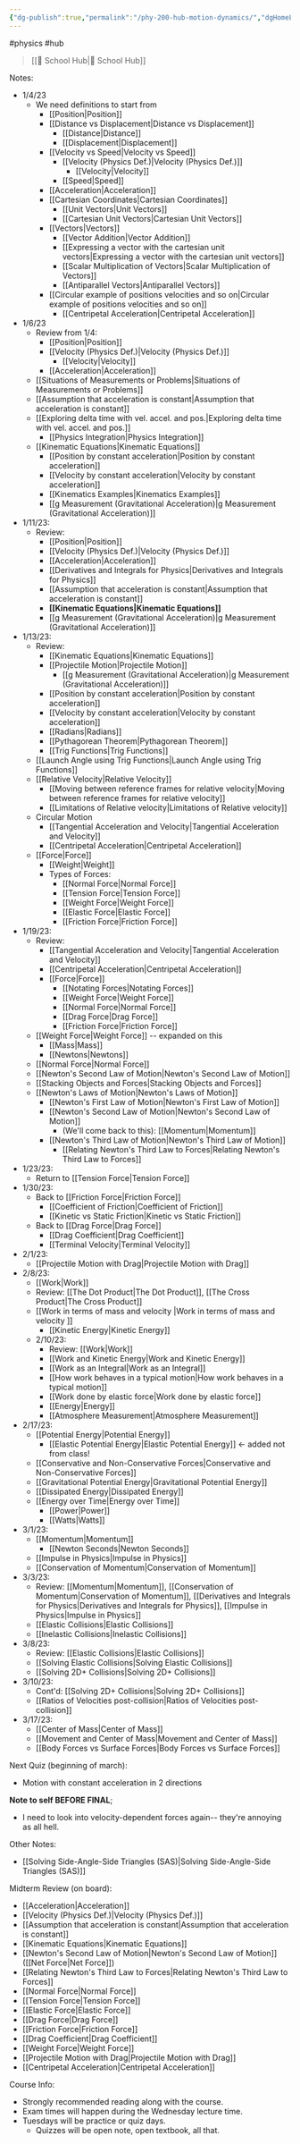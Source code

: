 ```yaml
---
{"dg-publish":true,"permalink":"/phy-200-hub-motion-dynamics/","dgHomeLink":true,"dgPassFrontmatter":false,"dgShowLocalGraph":true}
---
```


#physics #hub 
> [[🏫 School Hub|🏫 School Hub]]

Notes:
- 1/4/23
	- We need definitions to start from
		- [[Position|Position]]
		- [[Distance vs Displacement|Distance vs Displacement]]
			- [[Distance|Distance]]
			- [[Displacement|Displacement]]
		- [[Velocity vs Speed|Velocity vs Speed]]
			- [[Velocity (Physics Def.)|Velocity (Physics Def.)]]
				- [[Velocity|Velocity]]
			- [[Speed|Speed]]
		- [[Acceleration|Acceleration]]
		- [[Cartesian Coordinates|Cartesian Coordinates]]
			- [[Unit Vectors|Unit Vectors]]
			- [[Cartesian Unit Vectors|Cartesian Unit Vectors]]
		- [[Vectors|Vectors]]
			- [[Vector Addition|Vector Addition]]
			- [[Expressing a vector with the cartesian unit vectors|Expressing a vector with the cartesian unit vectors]]
			- [[Scalar Multiplication of Vectors|Scalar Multiplication of Vectors]]
			- [[Antiparallel Vectors|Antiparallel Vectors]]
		- [[Circular example of positions velocities and so on|Circular example of positions velocities and so on]]
			- [[Centripetal Acceleration|Centripetal Acceleration]]
- 1/6/23
	- Review from 1/4:
		- [[Position|Position]]
		- [[Velocity (Physics Def.)|Velocity (Physics Def.)]]
			- [[Velocity|Velocity]]
		- [[Acceleration|Acceleration]]
	- [[Situations of Measurements or Problems|Situations of Measurements or Problems]]
	- [[Assumption that acceleration is constant|Assumption that acceleration is constant]]
	- [[Exploring delta time with vel. accel. and pos.|Exploring delta time with vel. accel. and pos.]]
		- [[Physics Integration|Physics Integration]]
	- [[Kinematic Equations|Kinematic Equations]]
		- [[Position by constant acceleration|Position by constant acceleration]]
		- [[Velocity by constant acceleration|Velocity by constant acceleration]]
		- [[Kinematics Examples|Kinematics Examples]]
		- [[g Measurement (Gravitational Acceleration)|g Measurement (Gravitational Acceleration)]]
- 1/11/23:
	- Review:
		- [[Position|Position]]
		- [[Velocity (Physics Def.)|Velocity (Physics Def.)]]
		- [[Acceleration|Acceleration]]
		- [[Derivatives and Integrals for Physics|Derivatives and Integrals for Physics]]
		- [[Assumption that acceleration is constant|Assumption that acceleration is constant]]
		- **[[Kinematic Equations|Kinematic Equations]]**
		- [[g Measurement (Gravitational Acceleration)|g Measurement (Gravitational Acceleration)]]
- 1/13/23:
	- Review:
		- [[Kinematic Equations|Kinematic Equations]]
		- [[Projectile Motion|Projectile Motion]]
			- [[g Measurement (Gravitational Acceleration)|g Measurement (Gravitational Acceleration)]]
		- [[Position by constant acceleration|Position by constant acceleration]]
		- [[Velocity by constant acceleration|Velocity by constant acceleration]]
		- [[Radians|Radians]]
		- [[Pythagorean Theorem|Pythagorean Theorem]]
		- [[Trig Functions|Trig Functions]]
	- [[Launch Angle using Trig Functions|Launch Angle using Trig Functions]]
	- [[Relative Velocity|Relative Velocity]]
		- [[Moving between reference frames for relative velocity|Moving between reference frames for relative velocity]]
		- [[Limitations of Relative velocity|Limitations of Relative velocity]]
	- Circular Motion
		- [[Tangential Acceleration and Velocity|Tangential Acceleration and Velocity]]
		- [[Centripetal Acceleration|Centripetal Acceleration]]
	- [[Force|Force]]
		- [[Weight|Weight]]
		- Types of Forces:
			- [[Normal Force|Normal Force]]
			- [[Tension Force|Tension Force]]
			- [[Weight Force|Weight Force]]
			- [[Elastic Force|Elastic Force]]
			- [[Friction Force|Friction Force]]
- 1/19/23:
	- Review:
		- [[Tangential Acceleration and Velocity|Tangential Acceleration and Velocity]]
		- [[Centripetal Acceleration|Centripetal Acceleration]]
		- [[Force|Force]]
			- [[Notating Forces|Notating Forces]]
			- [[Weight Force|Weight Force]]
			- [[Normal Force|Normal Force]]
			- [[Drag Force|Drag Force]]
			- [[Friction Force|Friction Force]]
	- [[Weight Force|Weight Force]] -- expanded on this
		- [[Mass|Mass]]
		- [[Newtons|Newtons]]
	- [[Normal Force|Normal Force]]
	- [[Newton's Second Law of Motion|Newton's Second Law of Motion]]
	- [[Stacking Objects and Forces|Stacking Objects and Forces]]
	- [[Newton's Laws of Motion|Newton's Laws of Motion]]
		- [[Newton's First Law of Motion|Newton's First Law of Motion]]
		- [[Newton's Second Law of Motion|Newton's Second Law of Motion]]
			- (We'll come back to this): [[Momentum|Momentum]]
		- [[Newton's Third Law of Motion|Newton's Third Law of Motion]]
			- [[Relating Newton's Third Law to Forces|Relating Newton's Third Law to Forces]]
- 1/23/23:
	- Return to [[Tension Force|Tension Force]]
- 1/30/23:
	- Back to [[Friction Force|Friction Force]]
		- [[Coefficient of Friction|Coefficient of Friction]]
		- [[Kinetic vs Static Friction|Kinetic vs Static Friction]]
	- Back to [[Drag Force|Drag Force]]
		- [[Drag Coefficient|Drag Coefficient]]
		- [[Terminal Velocity|Terminal Velocity]]
- 2/1/23:
	- [[Projectile Motion with Drag|Projectile Motion with Drag]]
- 2/8/23:
	- [[Work|Work]]
	- Review: [[The Dot Product|The Dot Product]], [[The Cross Product|The Cross Product]]
	- [[Work in terms of mass and velocity |Work in terms of mass and velocity ]]
		- [[Kinetic Energy|Kinetic Energy]]
  - 2/10/23:
	  - Review: [[Work|Work]]
	  - [[Work and Kinetic Energy|Work and Kinetic Energy]]
	  - [[Work as an Integral|Work as an Integral]]
	  - [[How work behaves in a typical motion|How work behaves in a typical motion]]
	  - [[Work done by elastic force|Work done by elastic force]]
	  - [[Energy|Energy]]
	  - [[Atmosphere Measurement|Atmosphere Measurement]]
- 2/17/23:
	- [[Potential Energy|Potential Energy]]
		- [[Elastic Potential Energy|Elastic Potential Energy]] <- added not from class!
	- [[Conservative and Non-Conservative Forces|Conservative and Non-Conservative Forces]]
	- [[Gravitational Potential Energy|Gravitational Potential Energy]]
	- [[Dissipated Energy|Dissipated Energy]]
	- [[Energy over Time|Energy over Time]]
		- [[Power|Power]]
		- [[Watts|Watts]]
- 3/1/23:
	- [[Momentum|Momentum]]
		- [[Newton Seconds|Newton Seconds]]
	- [[Impulse in Physics|Impulse in Physics]]
	- [[Conservation of Momentum|Conservation of Momentum]]
- 3/3/23:
	- Review: [[Momentum|Momentum]], [[Conservation of Momentum|Conservation of Momentum]], [[Derivatives and Integrals for Physics|Derivatives and Integrals for Physics]], [[Impulse in Physics|Impulse in Physics]]
	- [[Elastic Collisions|Elastic Collisions]]
	- [[Inelastic Collisions|Inelastic Collisions]]
- 3/8/23:
	- Review: [[Elastic Collisions|Elastic Collisions]]
	- [[Solving Elastic Collisions|Solving Elastic Collisions]]
	- [[Solving 2D+ Collisions|Solving 2D+ Collisions]]
- 3/10/23:
	- Cont'd: [[Solving 2D+ Collisions|Solving 2D+ Collisions]]
	- [[Ratios of Velocities post-collision|Ratios of Velocities post-collision]]
- 3/17/23:
	- [[Center of Mass|Center of Mass]]
	- [[Movement and Center of Mass|Movement and Center of Mass]]
	- [[Body Forces vs Surface Forces|Body Forces vs Surface Forces]]

Next Quiz (beginning of march):
- Motion with constant acceleration in 2 directions

**Note to self BEFORE FINAL**;
- I need to look into velocity-dependent forces again-- they're annoying as all hell.

Other Notes:
- [[Solving Side-Angle-Side Triangles (SAS)|Solving Side-Angle-Side Triangles (SAS)]]

Midterm Review (on board):
- [[Acceleration|Acceleration]]
- [[Velocity (Physics Def.)|Velocity (Physics Def.)]]
- [[Assumption that acceleration is constant|Assumption that acceleration is constant]]
- [[Kinematic Equations|Kinematic Equations]]
- [[Newton's Second Law of Motion|Newton's Second Law of Motion]] ([[Net Force|Net Force]])
- [[Relating Newton's Third Law to Forces|Relating Newton's Third Law to Forces]]
- [[Normal Force|Normal Force]]
- [[Tension Force|Tension Force]]
- [[Elastic Force|Elastic Force]]
- [[Drag Force|Drag Force]]
- [[Friction Force|Friction Force]]
- [[Drag Coefficient|Drag Coefficient]]
- [[Weight Force|Weight Force]]
- [[Projectile Motion with Drag|Projectile Motion with Drag]]
- [[Centripetal Acceleration|Centripetal Acceleration]]

Course Info:
- Strongly recommended reading along with the course.
- Exam times will happen during the Wednesday lecture time.
- Tuesdays will be practice or quiz days.
	- Quizzes will be open note, open textbook, all that.